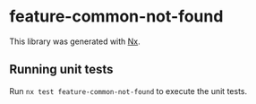 # feature-common-not-found

This library was generated with [Nx](https://nx.dev).

## Running unit tests

Run `nx test feature-common-not-found` to execute the unit tests.
